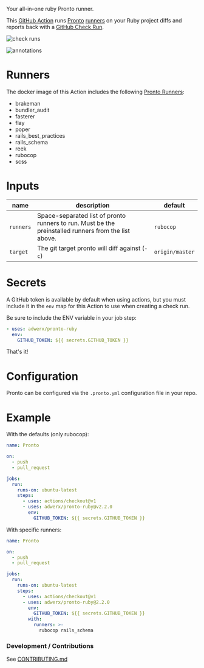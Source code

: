 Your all-in-one ruby Pronto runner.

This [GitHub Action](https://github.com/features/actions) runs [Pronto](https://github.com/prontolabs/pronto) [runners](https://github.com/prontolabs/pronto#runners) on your Ruby project diffs and reports back with a [GitHub Check Run](https://developer.github.com/apps/quickstart-guides/creating-ci-tests-with-the-checks-api/).

![check runs](static/checkrun.png)

![annotations](static/annotations.png)

# Runners

The docker image of this Action includes the following [Pronto Runners](https://github.com/prontolabs/pronto#runners):

- brakeman
- bundler_audit
- fasterer
- flay
- poper
- rails_best_practices
- rails_schema
- reek
- rubocop
- scss

# Inputs

| name      | description                                                                                          | default         |
| --------- | ---------------------------------------------------------------------------------------------------- | --------------- |
| `runners` | Space-separated list of pronto runners to run. Must be the preinstalled runners from the list above. | `rubocop`       |
| `target`  | The git target pronto will diff against (`-c`)                                                       | `origin/master` |

# Secrets

A GitHub token is available by default when using actions, but you must include it in the `env` map for this Action to use when creating a check run.

Be sure to include the ENV variable in your job step:

```yaml
- uses: adwerx/pronto-ruby
  env:
    GITHUB_TOKEN: ${{ secrets.GITHUB_TOKEN }}
```

That's it!

# Configuration

Pronto can be configured via the `.pronto.yml` configuration file in your repo.

# Example

With the defaults (only rubocop):

```yaml
name: Pronto

on:
  - push
  - pull_request

jobs:
  run:
    runs-on: ubuntu-latest
    steps:
      - uses: actions/checkout@v1
      - uses: adwerx/pronto-ruby@v2.2.0
        env:
          GITHUB_TOKEN: ${{ secrets.GITHUB_TOKEN }}
```

With specific runners:

```yaml
name: Pronto

on:
  - push
  - pull_request

jobs:
  run:
    runs-on: ubuntu-latest
    steps:
      - uses: actions/checkout@v1
      - uses: adwerx/pronto-ruby@2.2.0
        env:
          GITHUB_TOKEN: ${{ secrets.GITHUB_TOKEN }}
        with:
          runners: >-
            rubocop rails_schema
```

### Development / Contributions

See [CONTRIBUTING.md](./CONTRIBUTING.md)
